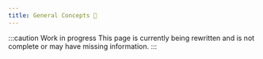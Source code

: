 ```yaml
---
title: General Concepts 🚧
---
```


:::caution Work in progress
This page is currently being rewritten and is not complete or may have missing information.
:::
